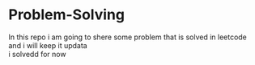 # Problem-Solving
In this repo i am going to shere some problem that is solved in leetcode   
and i will keep it updata  
i solvedd for now 
 
